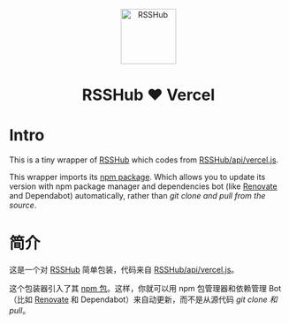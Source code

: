 <p align="center">
<img src="https://i.loli.net/2019/04/23/5cbeb7e41414c.png" alt="RSSHub" width="100">
<h1 align="center">RSSHub ❤ Vercel</h1>

# Intro

This is a tiny wrapper of [RSSHub](https://github.com/DIYgod/RSSHub) which codes from [RSSHub/api/vercel.js](https://github.com/DIYgod/RSSHub/blob/master/api/vercel.js).

This wrapper imports its [npm package](https://docs.rsshub.app/en/usage.html#use-as-a-npm-package). Which allows you to update its version with npm package manager and dependencies bot (like [Renovate](https://renovatebot.com/) and Dependabot) automatically, rather than *git clone and pull from the source*.

# 简介

这是一个对 [RSSHub](https://github.com/DIYgod/RSSHub) 简单包装，代码来自 [RSSHub/api/vercel.js](https://github.com/DIYgod/RSSHub/blob/master/api/vercel.js)。

这个包装器引入了其 [npm 包](https://docs.rsshub.app/en/usage.html#use-as-a-npm-package)。这样，你就可以用 npm 包管理器和依赖管理 Bot （比如 [Renovate](https://renovatebot.com/) 和 Dependabot）来自动更新，而不是从源代码  *git clone 和 pull*。



